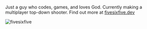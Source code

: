 Just a guy who codes, games, and loves God. Currently making a multiplayer top-down shooter.
Find out more at [fivesixfive.dev](https://fivesixfive.dev)

<p><img src="https://github-readme-stats.vercel.app/api/top-langs?username=thefivesixfive&show_icons=true&locale=en&theme=dracula&layout=compact" alt="fivesixfive" /></p>
